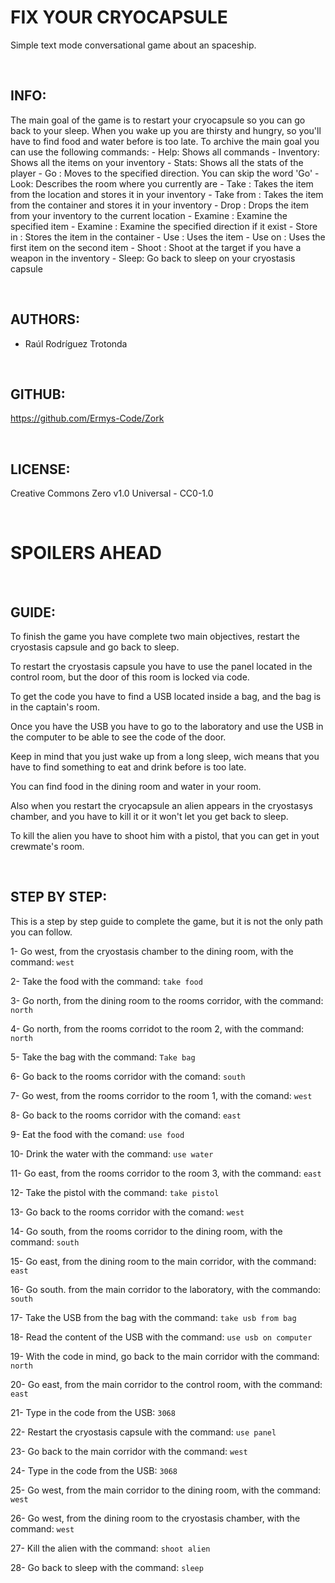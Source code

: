 # FIX YOUR CRYOCAPSULE
Simple text mode conversational game about an spaceship.

<br/>

## INFO:
The main goal of the game is to restart your cryocapsule so you can go back to your sleep.
When you wake up you are thirsty and hungry, so you'll have to find food and water before is too late.
To archive the main goal you can use the following commands:
	- Help: Shows all commands
	- Inventory: Shows all the items on your inventory
	- Stats: Shows all the stats of the player
	- Go <direction>: Moves to the specified direction. You can skip the word 'Go'
	- Look: Describes the room where you currently are
	- Take <item>: Takes the item from the location and stores it in your inventory
	- Take <item> from <container>: Takes the item from the container and stores it in your inventory
	- Drop <item>: Drops the item from your inventory to the current location
	- Examine <item>: Examine the specified item
	- Examine <direction>: Examine the specified direction if it exist
	- Store <item> in <container>: Stores the item in the container
	- Use <item>: Uses the item
	- Use <item> on <item>: Uses the first item on the second item
	- Shoot <target>: Shoot at the target if you have a weapon in the inventory
	- Sleep: Go back to sleep on your cryostasis capsule

<br/>

## AUTHORS:
- Raúl Rodríguez Trotonda

<br/>


## GITHUB:
https://github.com/Ermys-Code/Zork

<br/>


## LICENSE:
Creative Commons Zero v1.0 Universal - CC0-1.0

<br/>



# SPOILERS AHEAD

<br/>



## GUIDE:
To finish the game you have complete two main objectives, restart the cryostasis capsule and go back to sleep.

To restart the cryostasis capsule you have to use the panel located in the control room, but the door of this room is locked via code.

To get the code you have to find a USB located inside a bag, and the bag is in the captain's room.

Once you have the USB you have to go to the laboratory and use the USB in the computer to be able to see the code of the door.

Keep in mind that you just wake up from a long sleep, wich means that you have to find something to eat and drink before is too late.

You can find food in the dining room and water in your room.

Also when you restart the cryocapsule an alien appears in the cryostasys chamber, and you have to kill it or it won't let you get back to sleep.

To kill the alien you have to shoot him with a pistol, that you can get in yout crewmate's room.

<br/>


## STEP BY STEP:
This is a step by step guide to complete the game, but it is not the only path you can follow.

1- Go west, from the cryostasis chamber to the dining room, with the command: `west`

2- Take the food with the command: `take food`

3- Go north, from the dining room to the rooms corridor, with the command: `north`

4- Go north, from the rooms corridot to the room 2, with the command: `north`

5- Take the bag with the command: `Take bag`

6- Go back to the rooms corridor with the comand: `south`

7- Go west, from the rooms corridor to the room 1, with the comand: `west`

8- Go back to the rooms corridor with the comand: `east`

9- Eat the food with the comand: `use food`

10- Drink the water with the command: `use water`

11- Go east, from the rooms corridor to the room 3, with the command: `east`

12- Take the pistol with the command: `take pistol`

13- Go back to the rooms corridor with the comand: `west`

14- Go south, from the rooms corridor to the dining room, with the command: `south`

15- Go east, from the dining room to the main corridor, with the command: `east`

16- Go south. from the main corridor to the laboratory, with the commando: `south`

17- Take the USB from the bag with the command: `take usb from bag`

18- Read the content of the USB with the command: `use usb on computer`

19- With the code in mind, go back to the main corridor with the command: `north`

20- Go east, from the main corridor to the control room, with the command: `east`

21- Type in the code from the USB: `3068`

22- Restart the cryostasis capsule with the command: `use panel`

23- Go back to the main corridor with the command: `west`

24- Type in the code from the USB: `3068`

25- Go west, from the main corridor to the dining room, with the command: `west`

26- Go west, from the dining room to the cryostasis chamber, with the command: `west`

27- Kill the alien with the command: `shoot alien`

28- Go back to sleep with the command: `sleep`
